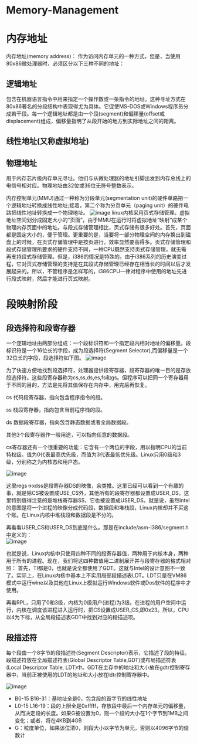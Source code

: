 # Memory-Management
内存地址
======
内存地址(memory address)：
作为访问内存单元的一种方式，但是，当使用80x86微处理器时，必须区分以下三种不同的地址：

逻辑地址
------
  包含在机器语言指令中用来指定一个操作数或一条指令的地址。这种寻址方式在80x86著名的分段结构中表现得尤为具体。它促使MS-DOS或Windows程序员分成若干段。每一个逻辑地址都是由一个段(segment)和偏移量(offset或displacement)组成，偏移量指明了从段开始的地方到实际地址之间的距离。
  
线性地址(又称虚拟地址)
------
物理地址
-------
用于内存芯片级内存单元寻址。他们与从微处理器的地址引脚出发到内存总线上的电信号相对应。物理地址由32位或36位无符号整数表示。

内存控制单元(MMU)通过一种称为分段单元(segmentation unit)的硬件单路把一个逻辑地址转换成线性地址;接着，第二个称为分页单元（paging unit）的硬件电路把线性地址转换成一个物理地址。
![image](https://github.com/wangdongyu1989/Memory-Management/blob/master/%E5%86%85%E5%AD%98%E6%98%A0%E5%B0%8420170322a.jpg)
linux内核采用页式存储管理。虚拟地址空间划分成固定大小的“页面”，由于MMU在运行时将虚拟地址“映射”成某个物理内存页面中的地址。与段式存储管理相比，页式存储有很多好处。首先，页面都是国定大小的，便于管理。更重要的是，当要将一部分物理空间的内存换出到磁盘上的时候，在页式存储管理中是按页进行，效率显然要高得多。页式存储管理和段式存储管理所要求的硬件支持不同，一种CPU既然支持页式存储管理，就无需再支持段式存储管理。但是，i386的情况是特殊的。由于i386系列的历史演变过程，它对页式存储管理的支持是在其段式存储管理已经存在相当长的时间以后才发展起来的。所以，不管程序是怎样写的，i386CPU一律对程序中使用的地址先进行段式映射，然后才能进行页式映射。

段映射阶段
========

段选择符和段寄存器
---------------
一个逻辑地址由两部分组成：一个段标识符和一个指定段内相对地址的偏移量。段标识符是一个16位长的字段，成为段选择符(Segment Selector),而偏移量是一个32位长的字段，段选择符如下图。
![image](https://github.com/wangdongyu1989/Memory-Management/blob/master/%E5%86%85%E5%AD%98%E6%98%A0%E5%B0%8420170323a.jpg "段选择符")

为了快速方便地找到段选择符，处理器提供段寄存器，段寄存器的唯一目的是存放段选择符。这些段寄存器称为cs,ss,ds,es,fs和gs。但程序可以把同一个寄存器用于不同的目的，方法是先将其值保存在内存中，用完后再恢复。

cs 代码段寄存器，指向包含程序指令的段。

ss 栈段寄存器，指向包含当前程序栈的段。

ds 数据段寄存器，指向包含静态数据或者全局数据段。

其他3个段寄存器作一般用途，可以指向任意的数据段。

cs寄存器还有一个很重要的功能：它含有一个两位的字段，用以指明CPU的当前特权级。值为0代表最高优先级，而值为3代表最低优先级。Linux只用0级和3级，分别称之为内核态和用户态。

![image](https://github.com/wangdongyu1989/Memory-Management/blob/master/%E5%86%85%E5%AD%98%E6%98%A0%E5%B0%8420170324a.jpg "进程设置段寄存器")

这里regs->xdss是段寄存器DS的映像，余类推。这里已经可以看到一个有趣的事，就是除CS被设置成USE_CS外，其他所有的段寄存器都设置成USER_DS。这里特别值得注意的是堆栈寄存器SS，它也被设置成USER_DS。就是说，虽然Intel的意图是将一个进程的映像分成代码段，数据段和堆栈段，Linux内核却并不买这个账。在Linux内核中堆栈段和数据段是不分的。

再看看USER_CS和USER_DS到底是什么。那是在include/asm-i386/segment.h中定义的：   
 ![image](https://github.com/wangdongyu1989/Memory-Management/blob/master/%E5%86%85%E5%AD%98%E6%98%A0%E5%B0%8420170324b.jpg "USER_CS和DS")

也就是说，Linux内核中只使用四种不同的段寄存器值，两种用于内核本身，两种用于所有的进程。现在，我们将这四种数值用二进制展开并与段寄存器的格式相对照：
首先，TI都是0，也就是说全都使用了GDT。这就与Intel的设计意图不一致了。实际上，在Linux内核中基本上不实用局部段描述表LDT。LDT只是在VM86模式中运行wine以及其他在Linux上模拟运行Windows软件或Dos软件的程序中才使用。

再看RPL，只用了0和3级，内核为0级用户(进程)为3级。在进程的用户空间中运行，内核在调度该进程进入运行时，把CS设置成USER_CS,即0x23。所以，CPU以4为下标，从全局段描述表GDT中找到对应的段描述项。


段描述符
-------
每个段由一个8字节的段描述符(Segment Descriptor)表示，它描述了段的特征。段描述符放在全局描述符表(Global Descriptor Table,GDT)或布局描述符表(Local Descriptor Table, LDT)中。GDT在主存中的地址和大小放在gdtr控制寄存器中，当前正被使用的LDT的地址和大小放在ldtr控制寄存器中。

![image](https://github.com/wangdongyu1989/Memory-Management/blob/master/%E5%86%85%E5%AD%98%E6%98%A0%E5%B0%8420170329a.jpg "段描述符定义")

* B0-15 B16-31：基地址全是0，包含段的首字节的线性地址
* L0-15 L16-19：段的上限全是0xfffff，存放段中最后一个内存单元的偏移量，从而决定段的长度。如果G被设置为0，则一个段的大小在1个字节到1MB之间变化；或者，将在4KB到4GB
* G：粒度单位，如果该位清0，则段大小以字节为单元，否则以4096字节的倍数计

